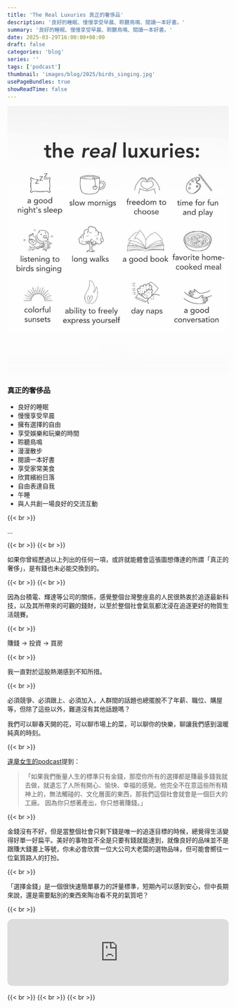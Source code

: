 ```yaml
---
title: 'The Real Luxuries 真正的奢侈品'
description: '良好的睡眠、慢慢享受早晨、聆聽鳥鳴、閱讀一本好書。'
summary: '良好的睡眠、慢慢享受早晨、聆聽鳥鳴、閱讀一本好書。'
date: 2025-03-29T16:00:00+08:00
draft: false
categories: 'blog'
series: ''
tags: ['podcast']
thumbnail: 'images/blog/2025/birds_singing.jpg'
usePageBundles: true
showReadTime: false
---
```


![The Real Luxuries](001.jpg)

### 真正的奢侈品

- 良好的睡眠
- 慢慢享受早晨
- 擁有選擇的自由
- 享受娛樂和玩樂的時間
- 聆聽鳥鳴
- 漫漫散步
- 閱讀一本好書
- 享受家常美食
- 欣賞繽紛日落
- 自由表達自我
- 午睡
- 與人共創一場良好的交流互動

{{< br >}}

...

{{< br >}}
{{< br >}}


如果你曾經歷過以上列出的任何一項，或許就能體會這張圖想傳達的所謂「真正的奢侈」，是有錢也未必能交換到的。

{{< br >}}
{{< br >}}

因為台積電、輝達等公司的關係，感覺整個台灣整座島的人民很熱衷於追逐最新科技，以及其所帶來的可觀的錢財，以至於整個社會氣氛都沈浸在追逐更好的物質生活競賽。

{{< br >}}

賺錢 -> 投資 -> 買房

{{< br >}}

我一直對於這股熱潮感到不知所措。

{{< br >}}

必須競爭、必須跟上、必須加入，人群間的話題也總擺脫不了年薪、職位、購屋等，但除了這些以外，難道沒有其他話題嗎？

我們可以聊春天開的花，可以聊市場上的菜，可以聊你的快樂，聊讓我們感到溫暖純真的時刻。

{{< br >}}

[違章女生的podcast](https://open.spotify.com/episode/3a4KhyTF8Lcpc3KDmZhN4N?si=66f05be8116644c4)提到：

>「如果我們衡量人生的標準只有金錢，那麼你所有的選擇都是賺最多錢我就去做，就遺忘了人所有開心、愉快、幸福的感覺。他完全不在意這些所有精神上的，無法觸碰的、文化層面的東西，那我們這個社會就會是一個巨大的工廠。
因為你只想著產出，你只想著賺錢。」

{{< br >}}

金錢沒有不好，但是當整個社會只剩下錢是唯一的追逐目標的時候，總覺得生活變得好單一好扁平。美好的事物並不全是只要有錢就能達到，就像良好的品味並不是跟賺大錢畫上等號，你未必會欣賞一位大公司大老闆的選物品味，但可能會嚮往一位氣質路人的打扮。

{{< br >}}

「選擇金錢」是一個很快速簡單暴力的評量標準，短期內可以感到安心，但中長期來說，還是需要點別的東西來陶冶看不見的氣質吧？


{{< br >}}


<iframe style="border-radius:12px" src="https://open.spotify.com/embed/episode/3a4KhyTF8Lcpc3KDmZhN4N?utm_source=generator&theme=0&t=2073" width="100%" height="152" frameBorder="0" allowfullscreen="" allow="autoplay; clipboard-write; encrypted-media; fullscreen; picture-in-picture" loading="lazy"></iframe>


{{< br >}}
{{< br >}}
{{< br >}}
